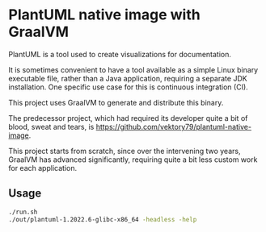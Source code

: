 # PlantUML native image with GraalVM

PlantUML is a tool used to create visualizations for documentation.

It is sometimes convenient to have a tool available as a simple Linux binary
executable file, rather than a Java application, requiring a separate JDK 
installation. One specific use case for this is continuous integration (CI).

This project uses GraalVM to generate and distribute this binary.

The predecessor project, which had required its developer quite a bit of
blood, sweat and tears, is https://github.com/vektory79/plantuml-native-image.

This project starts from scratch, since over the intervening two years, GraalVM
has advanced significantly, requiring quite a bit less custom work for each
application.

## Usage

```bash
./run.sh
./out/plantuml-1.2022.6-glibc-x86_64 -headless -help
```
